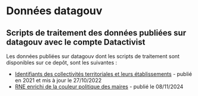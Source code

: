 # Données datagouv

## Scripts de traitement des données publiées sur datagouv avec le compte Datactivist

Les données publiées sur datagouv dont les scripts de traitement sont disponibles sur ce depôt, sont les suivantes : 

- [Identifiants des collectivités territoriales et leurs établissements](https://www.data.gouv.fr/fr/datasets/identifiants-des-collectivites-territoriales-et-leurs-etablissements/) - publié en 2021 et mis à jour le 27/10/2022
- [RNE enrichi de la couleur politique des maires](https://www.data.gouv.fr/fr/datasets/rne-enrichi-de-la-couleur-politique-des-maires/) - publié le 08/11/2024
